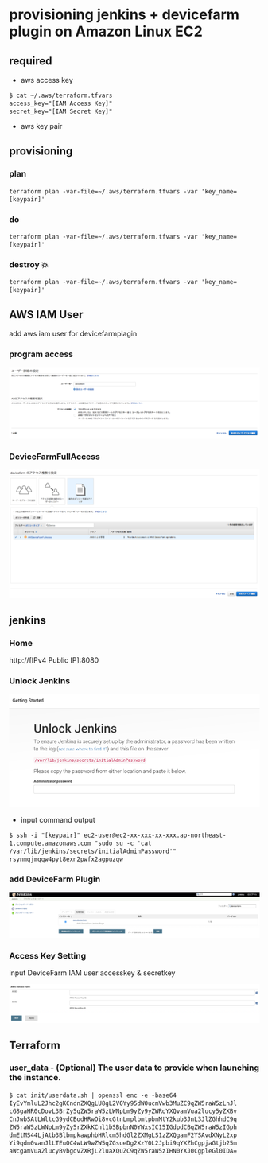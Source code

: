 # provisioning jenkins + devicefarm plugin on Amazon Linux EC2

## required

+ aws access key

```
$ cat ~/.aws/terraform.tfvars
access_key="[IAM Access Key]"
secret_key="[IAM Secret Key]"
```

+ aws key pair

## provisioning

### plan

```
terraform plan -var-file=~/.aws/terraform.tfvars -var 'key_name=[keypair]'
```

### do

```
terraform plan -var-file=~/.aws/terraform.tfvars -var 'key_name=[keypair]'
```

### destroy :boom:

```
terraform plan -var-file=~/.aws/terraform.tfvars -var 'key_name=[keypair]'
```

## AWS IAM User

add aws iam user for devicefarmplagin

### program access

![IAMSetting1](https://raw.githubusercontent.com/Thirosue/devicefarm-sample/master/provisioning/img/iamsetting1.png "")

### DeviceFarmFullAccess

![IAMSetting2](https://raw.githubusercontent.com/Thirosue/devicefarm-sample/master/provisioning/img/iamsetting2.png "")

## jenkins 

### Home
http://[IPv4 Public IP]:8080

### Unlock Jenkins

![Unlock Jenkins](https://raw.githubusercontent.com/Thirosue/devicefarm-sample/master/provisioning/img/jenkins.png "")

+ input command output

```
$ ssh -i "[keypair]" ec2-user@ec2-xx-xxx-xx-xxx.ap-northeast-1.compute.amazonaws.com "sudo su -c 'cat /var/lib/jenkins/secrets/initialAdminPassword'"
rsynmqjmqqw4pyt8exn2pwfx2agpuzqw
```

### add DeviceFarm Plugin

![DeviceFarmPlugin](https://raw.githubusercontent.com/Thirosue/devicefarm-sample/master/provisioning/img/devicefarmplugin.png "")

### Access Key Setting

input DeviceFarm IAM user accesskey & secretkey

![DeviceFarmIAMSetting](https://raw.githubusercontent.com/Thirosue/devicefarm-sample/master/provisioning/img/devicefarmiamsetting.png "")


## Terraform

### user_data - (Optional) The user data to provide when launching the instance.

```
$ cat init/userdata.sh | openssl enc -e -base64
IyEvYmluL2Jhc2gKCndnZXQgLU8gL2V0Yy95dW0ucmVwb3MuZC9qZW5raW5zLnJl
cG8gaHR0cDovL3BrZy5qZW5raW5zLWNpLm9yZy9yZWRoYXQvamVua2lucy5yZXBv
CnJwbSAtLWltcG9ydCBodHRwOi8vcGtnLmplbmtpbnMtY2kub3JnL3JlZGhhdC9q
ZW5raW5zLWNpLm9yZy5rZXkKCnl1bSBpbnN0YWxsIC15IGdpdCBqZW5raW5zIGph
dmEtMS44LjAtb3BlbmpkawphbHRlcm5hdGl2ZXMgLS1zZXQgamF2YSAvdXNyL2xp
Yi9qdm0vanJlLTEuOC4wLW9wZW5qZGsueDg2XzY0L2Jpbi9qYXZhCgpjaGtjb25m
aWcgamVua2lucyBvbgovZXRjL2luaXQuZC9qZW5raW5zIHN0YXJ0CgpleGl0IDA=
```
